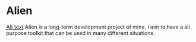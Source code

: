 # Alien
[Alt text](https://github.com/J4ck3LSyN-Gen2/Alien/blob/main/src/imgs/alien.jpg)
Alien is a long-term development project of mine, I aim to have a all purpose toolkit that can be used in many different situations.
